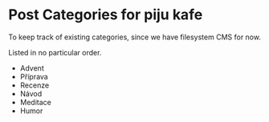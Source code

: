 # Post Categories for piju kafe

To keep track of existing categories, since we have filesystem CMS for now.

Listed in no particular order.

- Advent
- Příprava
- Recenze
- Návod
- Meditace
- Humor
